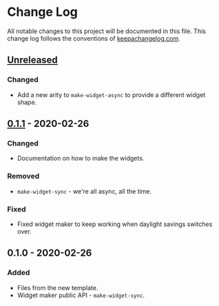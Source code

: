 # Change Log
All notable changes to this project will be documented in this file. This change log follows the conventions of [keepachangelog.com](http://keepachangelog.com/).

## [Unreleased]
### Changed
- Add a new arity to `make-widget-async` to provide a different widget shape.

## [0.1.1] - 2020-02-26
### Changed
- Documentation on how to make the widgets.

### Removed
- `make-widget-sync` - we're all async, all the time.

### Fixed
- Fixed widget maker to keep working when daylight savings switches over.

## 0.1.0 - 2020-02-26
### Added
- Files from the new template.
- Widget maker public API - `make-widget-sync`.

[Unreleased]: https://github.com/your-name/rest-demo/compare/0.1.1...HEAD
[0.1.1]: https://github.com/your-name/rest-demo/compare/0.1.0...0.1.1
